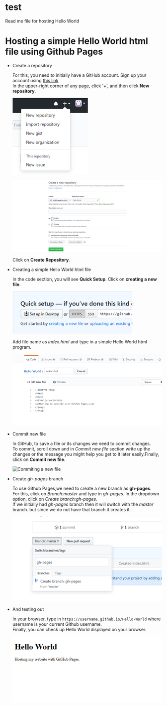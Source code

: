 # test
Read me file for hosting Hello World

# Hosting a simple Hello World html file using Github Pages
- Create a repository   

  For this, you need to initially have a GitHub account. Sign up your account using [this link](https://github.com/)   
  In the upper-right corner of any page, click '+', and then click **New repository**.
  
  ![Clicking on New Repository](/img/creating_repo1.png)
  
  ![Creating a new repository](/img/creating_repo2.png)   
    
  Click on **Create Repository**.  
  
- Creating a simple Hello World html file

  In the code section, you will see **Quick Setup**. Click on **creating a new file**.   
  
  ![Creating a new file](img/creating_newfile.png)
  
  Add file name as *index.html* and type in a simple Hello World html program.
  
  ![Creating index.html](/img/creating_index.png)
  
- Commit new file 

  In GitHub, to save a file or its changes we need to commit changes.   
  To commit, scroll down and in *Commit new file* section write up the changes or the message you might help you get to it later easily.Finally, click on **Commit new file**.
  
  ![Commiting a new file](/img/commiting_index.png)
  
- Create *gh-pages* branch

  To use Github Pages,we need to create a new branch as **gh-pages**.   
  For this, click on *Branch:master* and type in *gh-pages*. In the dropdown option, click on *Create branch:gh-pages*.   
  If we initially had *gh-pages* branch then it will switch with the *master* branch. but since we do not have that branch it creates it.
  
  ![Creating gh-pages branch](/img/creating_ghpagesbranch.png)
  
- And testing out 

  In your browser, type in `https://username.github.io/Hello-World` where username is your current Github username.   
  Finally, you can check up Hello World displayed on your browser.
  
  ![Hello World hosted](/img/helloworld_hosted.png)
